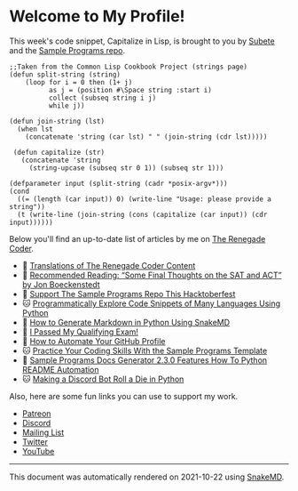 # Welcome to My Profile!

This week's code snippet, Capitalize in Lisp, is brought to you by [Subete](https://subete.therenegadecoder.com/en/latest/) and the [Sample Programs repo](https://sample-programs.therenegadecoder.com/).

```Lisp
;;Taken from the Common Lisp Cookbook Project (strings page)
(defun split-string (string)
    (loop for i = 0 then (1+ j)
          as j = (position #\Space string :start i)
          collect (subseq string i j)
          while j))

(defun join-string (lst)
  (when lst
    (concatenate 'string (car lst) " " (join-string (cdr lst)))))

 (defun capitalize (str)
   (concatenate 'string
     (string-upcase (subseq str 0 1)) (subseq str 1)))

(defparameter input (split-string (cadr *posix-argv*)))
(cond
  ((= (length (car input)) 0) (write-line "Usage: please provide a string"))
  (t (write-line (join-string (cons (capitalize (car input)) (cdr input))))))
```

Below you'll find an up-to-date list of articles by me on [The Renegade Coder](https://therenegadecoder.com).

- :dango: [Translations of The Renegade Coder Content](https://therenegadecoder.com/blog/translations-of-the-renegade-coder-content/)
- :tea: [Recommended Reading: “Some Final Thoughts on the SAT and ACT” by Jon Boeckenstedt](https://therenegadecoder.com/blog/recommended-reading-some-final-thoughts-on-the-sat-and-act-by-jon-boeckenstedt/)
- :tea: [Support The Sample Programs Repo This Hacktoberfest](https://therenegadecoder.com/meta/support-the-sample-programs-repo-this-hacktoberfest/)
- :cat: [Programmatically Explore Code Snippets of Many Languages Using Python](https://therenegadecoder.com/code/programmatically-explore-code-snippets-of-many-languages-using-python/)
- :tea: [How to Generate Markdown in Python Using SnakeMD](https://therenegadecoder.com/code/how-to-generate-markdown-in-python-using-snakemd/)
- :gem: [I Passed My Qualifying Exam!](https://therenegadecoder.com/blog/i-passed-my-qualifying-exam/)
- :milky_way: [How to Automate Your GitHub Profile](https://therenegadecoder.com/code/how-to-automate-your-github-profile/)
- :cat: [Practice Your Coding Skills With the Sample Programs Template](https://therenegadecoder.com/meta/practice-your-coding-skills-with-the-sample-programs-template/)
- :fu: [Sample Programs Docs Generator 2.3.0 Features How To Python README Automation](https://therenegadecoder.com/meta/sample-programs-docs-generator-2-3-0-features-how-to-python-readme-automation/)
- :cat: [Making a Discord Bot Roll a Die in Python](https://therenegadecoder.com/code/making-a-discord-bot-roll-a-die-in-python/)

Also, here are some fun links you can use to support my work.

- [Patreon](https://www.patreon.com/TheRenegadeCoder)
- [Discord](https://discord.gg/Jhmtj7Z)
- [Mailing List](https://newsletter.therenegadecoder.com/)
- [Twitter](https://twitter.com/RenegadeCoder94)
- [YouTube](https://www.youtube.com/channel/UCpyoVwOqYRlSAEUPEn7P9hw)

---

This document was automatically rendered on 2021-10-22 using [SnakeMD](https://snakemd.therenegadecoder.com).